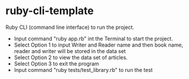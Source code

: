 # ruby-cli-template

 Ruby CLI (command line interface) to run the project.

- Input command "ruby app.rb" int the Terminal to start the project.
- Select Option 1 to input Writer and Reader name and then book name, reader and writer will be stored in the data set
- Select Option 2 to view the data set of articles.
- Select Option 3 to exit the program
- Input command "ruby tests/test_library.rb" to run the test
